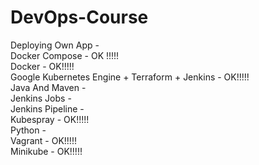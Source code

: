 # DevOps-Course

Deploying Own App - <br>
Docker Compose - OK !!!!!<br>
Docker - OK!!!!!<br>
Google Kubernetes Engine + Terraform + Jenkins - OK!!!!!<br>
Java And Maven - <br>
Jenkins Jobs - <br>
Jenkins Pipeline - <br>
Kubespray - OK!!!!!<br>
Python - <br>
Vagrant - OK!!!!!<br>
Minikube - OK!!!!!<br>
